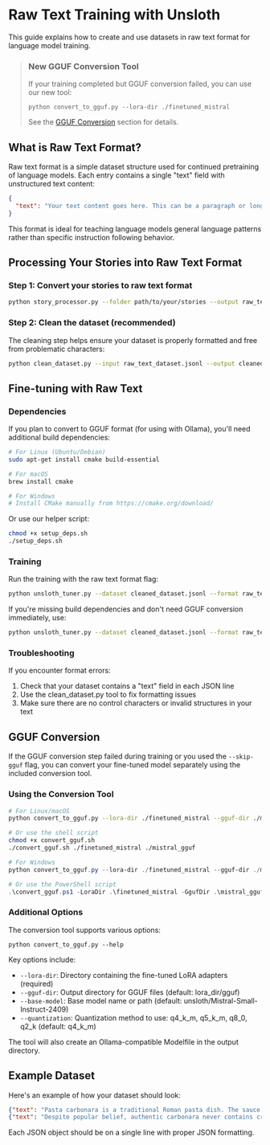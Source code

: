 # Raw Text Training with Unsloth

This guide explains how to create and use datasets in raw text format for language model training.

> ### New GGUF Conversion Tool
>
> If your training completed but GGUF conversion failed, you can use our new tool:
>
> ```
> python convert_to_gguf.py --lora-dir ./finetuned_mistral
> ```
>
> See the [GGUF Conversion](#gguf-conversion) section for details.

## What is Raw Text Format?

Raw text format is a simple dataset structure used for continued pretraining of language models. Each entry contains a single "text" field with unstructured text content:

```json
{
  "text": "Your text content goes here. This can be a paragraph or longer text passage."
}
```

This format is ideal for teaching language models general language patterns rather than specific instruction following behavior.

## Processing Your Stories into Raw Text Format

### Step 1: Convert your stories to raw text format

```bash
python story_processor.py --folder path/to/your/stories --output raw_text_dataset.jsonl --format raw_text --max-tokens 2048
```

### Step 2: Clean the dataset (recommended)

The cleaning step helps ensure your dataset is properly formatted and free from problematic characters:

```bash
python clean_dataset.py --input raw_text_dataset.jsonl --output cleaned_dataset.jsonl
```

## Fine-tuning with Raw Text

### Dependencies

If you plan to convert to GGUF format (for using with Ollama), you'll need additional build dependencies:

```bash
# For Linux (Ubuntu/Debian)
sudo apt-get install cmake build-essential

# For macOS
brew install cmake

# For Windows
# Install CMake manually from https://cmake.org/download/
```

Or use our helper script:

```bash
chmod +x setup_deps.sh
./setup_deps.sh
```

### Training

Run the training with the raw text format flag:

```bash
python unsloth_tuner.py --dataset cleaned_dataset.jsonl --format raw_text --epochs 3
```

If you're missing build dependencies and don't need GGUF conversion immediately, use:

```bash
python unsloth_tuner.py --dataset cleaned_dataset.jsonl --format raw_text --skip-gguf
```

### Troubleshooting

If you encounter format errors:

1. Check that your dataset contains a "text" field in each JSON line
2. Use the clean_dataset.py tool to fix formatting issues
3. Make sure there are no control characters or invalid structures in your text

## GGUF Conversion

If the GGUF conversion step failed during training or you used the `--skip-gguf` flag, you can convert your fine-tuned model separately using the included conversion tool.

### Using the Conversion Tool

```bash
# For Linux/macOS
python convert_to_gguf.py --lora-dir ./finetuned_mistral --gguf-dir ./mistral_gguf

# Or use the shell script
chmod +x convert_gguf.sh
./convert_gguf.sh ./finetuned_mistral ./mistral_gguf
```

```powershell
# For Windows
python convert_to_gguf.py --lora-dir ./finetuned_mistral --gguf-dir ./mistral_gguf

# Or use the PowerShell script
.\convert_gguf.ps1 -LoraDir .\finetuned_mistral -GgufDir .\mistral_gguf
```

### Additional Options

The conversion tool supports various options:

```
python convert_to_gguf.py --help
```

Key options include:

- `--lora-dir`: Directory containing the fine-tuned LoRA adapters (required)
- `--gguf-dir`: Output directory for GGUF files (default: lora_dir/gguf)
- `--base-model`: Base model name or path (default: unsloth/Mistral-Small-Instruct-2409)
- `--quantization`: Quantization method to use: q4_k_m, q5_k_m, q8_0, q2_k (default: q4_k_m)

The tool will also create an Ollama-compatible Modelfile in the output directory.

## Example Dataset

Here's an example of how your dataset should look:

```json
{"text": "Pasta carbonara is a traditional Roman pasta dish. The sauce is made by mixing raw eggs with grated Pecorino Romano cheese and black pepper. The hot pasta is then tossed with crispy guanciale and the egg mixture, creating a creamy sauce from the residual heat."}
{"text": "Despite popular belief, authentic carbonara never contains cream or garlic. The dish likely originated in Rome in the mid-20th century, though its exact origins are debated. Today, it is considered one of Italy's most iconic pasta dishes."}
```

Each JSON object should be on a single line with proper JSON formatting.
